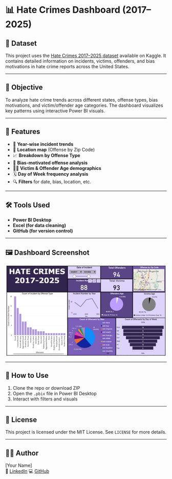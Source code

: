 # 📊 Hate Crimes Dashboard (2017–2025)

## 🧾 Dataset
This project uses the [Hate Crimes 2017–2025 dataset](https://www.kaggle.com/datasets/sonawanelalitsunil/hate-crimes-2017-2025) available on Kaggle. It contains detailed information on incidents, victims, offenders, and bias motivations in hate crime reports across the United States.

---

## 🎯 Objective
To analyze hate crime trends across different states, offense types, bias motivations, and victim/offender age categories. The dashboard visualizes key patterns using interactive Power BI visuals.

---

## 📌 Features
- 📅 **Year-wise incident trends**
- 📍 **Location map** (Offense by Zip Code)
- 📈 **Breakdown by Offense Type**
- 🎯 **Bias-motivated offense analysis**
- 🧑‍⚖️ **Victim & Offender Age demographics**
- 🗓️ **Day of Week frequency analysis**
- 🔍 **Filters** for date, bias, location, etc.

---

## 🛠️ Tools Used
- **Power BI Desktop**
- **Excel (for data cleaning)**
- **GitHub (for version control)**

---

## 🖼️ Dashboard Screenshot

![Dashboard Screenshot](Hatecrime.png)

---

## 📂 How to Use

1. Clone the repo or download ZIP
2. Open the `.pbix` file in Power BI Desktop
3. Interact with filters and visuals

---

## 📄 License

This project is licensed under the MIT License. See `LICENSE` for more details.

---

## 🙋‍♀️ Author

[Your Name]  
🔗 [LinkedIn]([https://linkedin.com/in/yourname](https://www.linkedin.com/in/ananthu-ajayakumar-sreelatha-1a469b254/))  
💻 [GitHub](https://github.com/Ananthu-Ajayakumar-Sreelatha)

